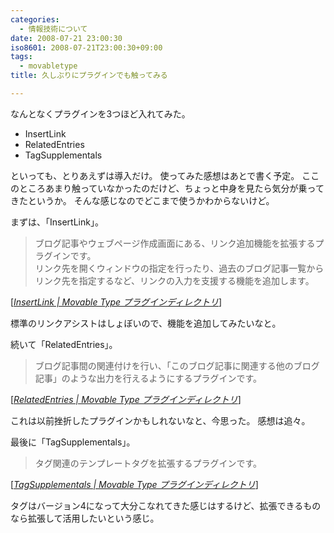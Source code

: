 ```yaml
---
categories:
  - 情報技術について
date: 2008-07-21 23:00:30
iso8601: 2008-07-21T23:00:30+09:00
tags:
  - movabletype
title: 久しぶりにプラグインでも触ってみる

---
```


なんとなくプラグインを3つほど入れてみた。

- InsertLink
- RelatedEntries
- TagSupplementals

といっても、とりあえずは導入だけ。
使ってみた感想はあとで書く予定。
ここのところあまり触っていなかったのだけど、ちょっと中身を見たら気分が乗ってきたというか。
そんな感じなのでどこまで使うかわからないけど。


まずは、「InsertLink」。

<blockquote cite="http://www.movabletype.jp/plugins/insertlink.html" title="Source: InsertLink | Movable Type プラグインディレクトリ; Accessed Date: 7/21/2008" class="blockquote">
  <p>ブログ記事やウェブページ作成画面にある、リンク追加機能を拡張するプラグインです。
    <br>リンク先を開くウィンドウの指定を行ったり、過去のブログ記事一覧からリンク先を指定するなど、リンクの入力を支援する機能を追加します。</p>
</blockquote>
<div class="cite"> [<cite><a href="http://www.movabletype.jp/plugins/insertlink.html">InsertLink | Movable Type プラグインディレクトリ</a></cite>] </div>

標準のリンクアシストはしょぼいので、機能を追加してみたいなと。

続いて「RelatedEntries」。

<blockquote cite="http://www.movabletype.jp/plugins/relatedentries.html" title="Source: RelatedEntries | Movable Type プラグインディレクトリ; Accessed Date: 7/21/2008" class="blockquote">
  <p>ブログ記事間の関連付けを行い、「このブログ記事に関連する他のブログ記事」のような出力を行えるようにするプラグインです。</p>
</blockquote>
<div class="cite"> [<cite><a href="http://www.movabletype.jp/plugins/relatedentries.html">RelatedEntries | Movable Type プラグインディレクトリ</a></cite>] </div>

これは以前挫折したプラグインかもしれないなと、今思った。
感想は追々。

最後に「TagSupplementals」。

<blockquote cite="http://www.movabletype.jp/plugins/tagsupplementals.html" title="Source: TagSupplementals | Movable Type プラグインディレクトリ; Accessed Date: 7/21/2008" class="blockquote">
  <p>タグ関連のテンプレートタグを拡張するプラグインです。</p>
</blockquote>
<div class="cite"> [<cite><a href="http://www.movabletype.jp/plugins/tagsupplementals.html">TagSupplementals | Movable Type プラグインディレクトリ</a></cite>] </div>

タグはバージョン4になって大分こなれてきた感じはするけど、拡張できるものなら拡張して活用したいという感じ。

